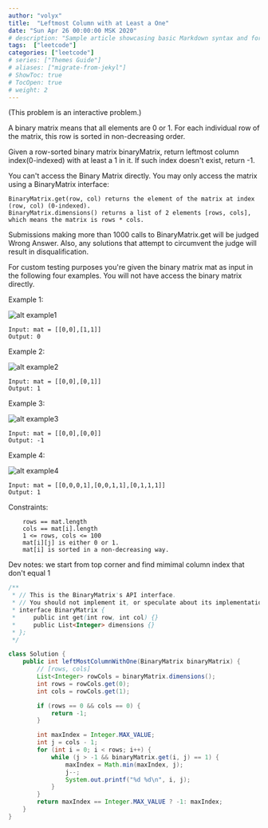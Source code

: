 ```yaml
---
author: "volyx"
title:  "Leftmost Column with at Least a One"
date: "Sun Apr 26 00:00:00 MSK 2020"
# description: "Sample article showcasing basic Markdown syntax and formatting for HTML elements."
tags:  ["leetcode"]
categories: ["leetcode"]
# series: ["Themes Guide"]
# aliases: ["migrate-from-jekyl"]
# ShowToc: true
# TocOpen: true
# weight: 2
---
```


(This problem is an interactive problem.)

A binary matrix means that all elements are 0 or 1. For each individual row of the matrix, this row is sorted in non-decreasing order.

Given a row-sorted binary matrix binaryMatrix, return leftmost column index(0-indexed) with at least a 1 in it. If such index doesn't exist, return -1.

You can't access the Binary Matrix directly.  You may only access the matrix using a BinaryMatrix interface:

    BinaryMatrix.get(row, col) returns the element of the matrix at index (row, col) (0-indexed).
    BinaryMatrix.dimensions() returns a list of 2 elements [rows, cols], which means the matrix is rows * cols.

Submissions making more than 1000 calls to BinaryMatrix.get will be judged Wrong Answer.  Also, any solutions that attempt to circumvent the judge will result in disqualification.

For custom testing purposes you're given the binary matrix mat as input in the following four examples. You will not have access the binary matrix directly.

Example 1:

![alt example1](https://assets.leetcode.com/uploads/2019/10/25/untitled-diagram-5.jpg)
```
Input: mat = [[0,0],[1,1]]
Output: 0
```

Example 2:

![alt example2](https://assets.leetcode.com/uploads/2019/10/25/untitled-diagram-4.jpg)
```
Input: mat = [[0,0],[0,1]]
Output: 1
```

Example 3:

![alt example3](https://assets.leetcode.com/uploads/2019/10/25/untitled-diagram-3.jpg)
```
Input: mat = [[0,0],[0,0]]
Output: -1
```

Example 4:

![alt example4](https://assets.leetcode.com/uploads/2019/10/25/untitled-diagram-6.jpg)
```
Input: mat = [[0,0,0,1],[0,0,1,1],[0,1,1,1]]
Output: 1
```

Constraints:
```
    rows == mat.length
    cols == mat[i].length
    1 <= rows, cols <= 100
    mat[i][j] is either 0 or 1.
    mat[i] is sorted in a non-decreasing way.
```

Dev notes: we start from top corner and find mimimal column index that don't equal 1

```java
/**
 * // This is the BinaryMatrix's API interface.
 * // You should not implement it, or speculate about its implementation
 * interface BinaryMatrix {
 *     public int get(int row, int col) {}
 *     public List<Integer> dimensions {}
 * };
 */

class Solution {
    public int leftMostColumnWithOne(BinaryMatrix binaryMatrix) {
        // [rows, cols]
        List<Integer> rowCols = binaryMatrix.dimensions();
        int rows = rowCols.get(0);
        int cols = rowCols.get(1);

        if (rows == 0 && cols == 0) {
            return -1;
        }

        int maxIndex = Integer.MAX_VALUE;
        int j = cols - 1;
        for (int i = 0; i < rows; i++) {
            while (j > -1 && binaryMatrix.get(i, j) == 1) {
                maxIndex = Math.min(maxIndex, j);
                j--;
                System.out.printf("%d %d\n", i, j);
            }
        }
        return maxIndex == Integer.MAX_VALUE ? -1: maxIndex;
    }
}
